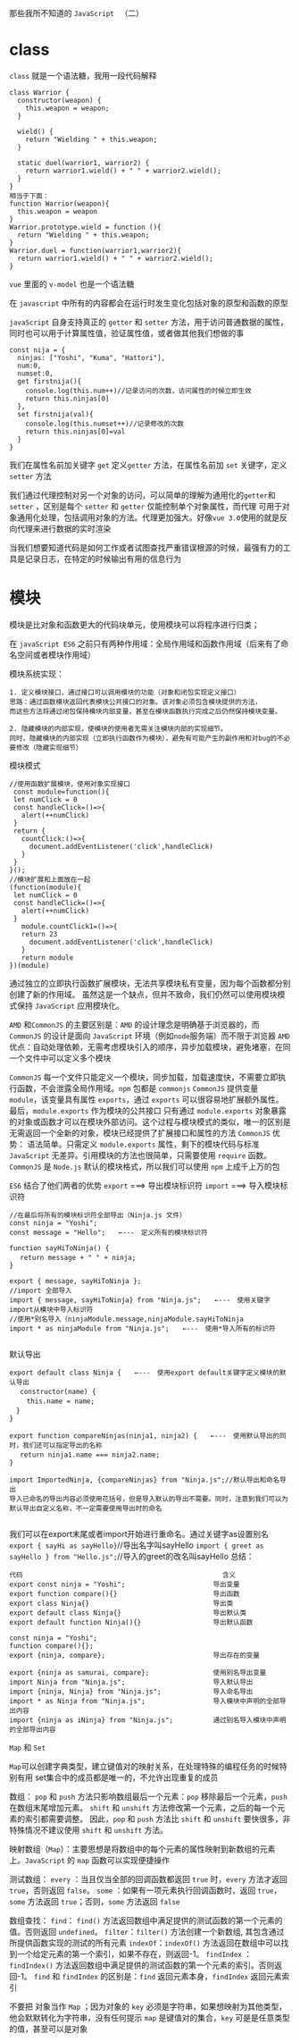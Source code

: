 那些我所不知道的 `JavaScript ` （二）
# class

`class` 就是一个语法糖，我用一段代码解释

```
class Warrior {
  constructor(weapon) {
    this.weapon = weapon;
  }

  wield() {
    return "Wielding " + this.weapon;
  }

  static duel(warrior1, warrior2) {
    return warrior1.wield() + " " + warrior2.wield();
  }
}
相当于下面：
function Warrior(weapon){
  this.weapon = weapon
}
Warrior.prototype.wield = function (){    
  return "Wielding " + this.weapon;
}
Warrior.duel = function(warrior1,warrior2){
  return warrior1.wield() + " " + warrior2.wield();
}

```
`vue` 里面的 `v-model` 也是一个语法糖

在 `javascript` 中所有的内容都会在运行时发生变化包括对象的原型和函数的原型

`javaScript` 自身支持真正的 `getter` 和 `setter` 方法，用于访问普通数据的属性，同时也可以用于计算属性值，验证属性值，或者做其他我们想做的事

```
const nija = {
  ninjas: ["Yoshi", "Kuma", "Hattori"],
  num:0,
  numset:0,
  get firstnija(){
    console.log(this.num++)//记录访问的次数，访问属性的时候立即生效
    return this.ninjas[0]
  },
  set firstnija(val){
    console.log(this.numset++)//记录修改的次数
    return this.ninjas[0]=val
  }
}
```
我们在属性名前加关键字 `get` 定义`getter` 方法，在属性名前加 `set` 关键字，定义 `setter` 方法

我们通过代理控制对另一个对象的访问，可以简单的理解为通用化的`getter`和 `setter` ，区别是每个 `setter` 和 `getter` 仅能控制单个对象属性，而代理
可用于对象通用化处理，包括调用对象的方法。代理更加强大。好像`vue 3.0`使用的就是反向代理来进行数据的实时渲染

当我们想要知道代码是如何工作或者试图查找严重错误根源的时候，最强有力的工具是记录日志，在特定的时候输出有用的信息行为

# 模块
模块是比对象和函数更大的代码块单元，使用模块可以将程序进行归类；

在 `javaScript ES6` 之前只有两种作用域：全局作用域和函数作用域（后来有了命名空间或者模块作用域）

模块系统实现：

    1. 定义模块接口，通过接口可以调用模块的功能（对象和闭包实现定义接口）
    思路：通过函数模块返回代表模块公共接口的对象。该对象必须包含模块提供的方法，
    而这些方法将通过闭包保持模块内部变量，甚至在模块函数执行完成之后仍然保持模块变量。
    
    2. 隐藏模块的内部实现，使模块的使用者无需关注模块内部的实现细节。
    同时，隐藏模块的内部实现（立即执行函数作为模块），避免有可能产生的副作用和对bug的不必要修改（隐藏实现细节）
             
模块模式
``` 
//使用函数扩展模块，使用对象实现接口
 const module=function(){
 let numClick = 0
 const handleClick=()=>{
   alert(++numClick)
 }
 return {
   countClick:()=>{
     document.addEventListener('click',handleClick)
   }
 }
}();
//模块扩展和上面放在一起
(function(module){
 let numClick = 0
 const handleClick=()=>{
   alert(++numClick)
 }
   module.countClick1=()=>{
   return 23
     document.addEventListener('click',handleClick)
   }
   return module
})(module)
```
通过独立的立即执行函数扩展模块，无法共享模块私有变量，因为每个函数都分别创建了新的作用域。
虽然这是一个缺点，但并不致命，我们仍然可以使用模块模式保持 `JavaScript` 应用模块化。

`AMD` 和`CommonJS` 的主要区别是：`AMD` 的设计理念是明确基于浏览器的，而 `CommonJS` 的设计是面向 `JavaScript` 环境（例如`node`服务端）而不限于浏览器
`AMD`优点：自动处理依赖，无需考虑模块引入的顺序，异步加载模块，避免堵塞，在同一个文件中可以定义多个模块

`CommonJS` 每一个文件只能定义一个模块，同步加载，加载速度快，不需要立即执行函数，不会泄露全局作用域。`npm` 包都是 `commonjs`
`CommonJS` 提供变量 `module`，该变量具有属性 `exports`，通过 `exports` 可以很容易地扩展额外属性。最后，`module.exports` 作为模块的公共接口
只有通过 `module.exports` 对象暴露的对象或函数才可以在模块外部访问。这个过程与模块模式的类似，唯一的区别是无需返回一个全新的对象，模块已经提供了扩展接口和属性的方法
`CommonJS` 优势：
语法简单。只需定义 `module.exports` 属性，剩下的模块代码与标准 `JavaScript` 无差异。引用模块的方法也很简单，只需要使用 `require` 函数。
`CommonJS` 是 `Node.js` 默认的模块格式，所以我们可以使用 `npm` 上成千上万的包

`ES6` 结合了他们两者的优势
`export` ===> 导出模块标识符
`import`  ===> 导入模块标识符


```
//在最后将所有的模块标识符全部导出（Ninja.js 文件）
const ninja = "Yoshi";
const message = "Hello";　　←---　定义所有的模块标识符

function sayHiToNinja() {
　 return message + " " + ninja;
}

export { message, sayHiToNinja };
//import 全部导入
import { message, sayHiToNinja} from "Ninja.js";　　←---　使用关键字import从模块中导入标识符
//使用*别名导入（ninjaModule.message,ninjaModule.sayHiToNinja
import * as ninjaModule from "Ninja.js";　　←---　使用*导入所有的标识符
                                
```
默认导出
```
export default class Ninja {　　←---　使用export default关键字定义模块的默认导出
　 constructor(name) {
　　 this.name = name;
　}
}

export function compareNinjas(ninja1, ninja2) {　　←---　使用默认导出的同时，我们还可以指定导出的名称
　 return ninja1.name === ninja2.name;
}

import ImportedNinja, {compareNinjas} from "Ninja.js";//默认导出和命名导出
导入已命名的导出内容必须使用花括号，但是导入默认的导出不需要。同时，注意到我们可以为默认导出自定义名称，不一定需要使用导出时的命名


```
我们可以在export末尾或者import开始进行重命名。通过关键字as设置别名
`export { sayHi as sayHello}`//导出名字叫sayHello
`import { greet as sayHello } from "Hello.js";`//导入的greet的改名叫sayHello
总结：

```
代码                                                  含义
export const ninja = "Yoshi";	                   导出变量
export function compare(){}	                       导出函数
export class Ninja{}	                           导出类
export default class Ninja{}	                   导出默认类
export default function Ninja(){}	               导出默认函数

const ninja = "Yoshi";
function compare(){};
export {ninja, compare};                           导出存在的变量

export {ninja as samurai, compare};	               使用别名导出变量
import Ninja from "Ninja.js";	                   导入默认导出
import {ninja, Ninja} from "Ninja.js";	           导入命名导出
import * as Ninja from "Ninja.js";	               导入模块中声明的全部导出内容
import {ninja as iNinja} from "Ninja.js";	       通过别名导入模块中声明的全部导出内容
```

`Map` 和 `Set`

`Map`可以创建字典类型，建立键值对的映射关系，在处理特殊的编程任务的时候特别有用
set集合中的成员都是唯一的，不允许出现重复的成员

数组：
`pop` 和 `push` 方法只影响数组最后一个元素：`pop` 移除最后一个元素，`push` 在数组末尾增加元素。
`shift` 和 `unshift` 方法修改第一个元素，之后的每一个元素的索引都需要调整。
因此，`pop` 和 `push` 方法比 `shift` 和 `unshift` 要快很多，非特殊情况不建议使用 `shift` 和 `unshift` 方法。


映射数组（`Map`）：主要思想是将数组中的每个元素的属性映射到新数组的元素上。`JavaScript` 的 `map` 函数可以实现便捷操作

测试数组：
`every` ：当且仅当全部的回调函数都返回 `true` 时，`every` 方法才返回 `true`，否则返回 `false`。
`some` ：如果有一项元素执行回调函数时，返回 `true`，`some` 方法返回 `true`；否则，`some` 方法返回 `false`

数组查找：
`find`： `find()` 方法返回数组中满足提供的测试函数的第一个元素的值。否则返回 `undefined`。
`filter`：`filter()` 方法创建一个新数组, 其包含通过所提供函数实现的测试的所有元素
`indexOf`：`indexOf()` 方法返回在数组中可以找到一个给定元素的第一个索引，如果不存在，则返回-1。
`findIndex` ：`findIndex()` 方法返回数组中满足提供的测试函数的第一个元素的索引。否则返回-1。
`find` 和 `findIndex` 的区别是：`find` 返回元素本身，`findIndex` 返回元素索引

不要把 对象当作 `Map` ；因为对象的 `key` 必须是字符串，如果想映射为其他类型，他会默默转化为字符串，没有任何提示
`map` 是键值对的集合，`key` 可是是任意类型的值，甚至可以是对象

